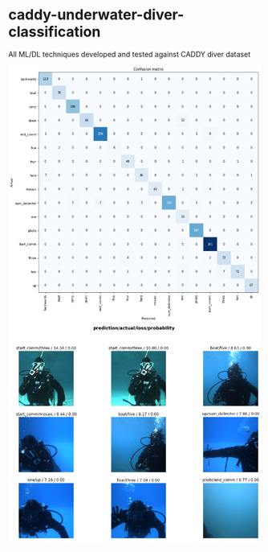 # caddy-underwater-diver-classification
All ML/DL techniques developed and tested against CADDY diver dataset

![confusion_matrix](https://github.com/arturokkboss33/caddy-underwater-diver-classification/raw/master/underwater-vision-based-gesture-recognition-notebooks-related-files/confusion-matrix-model-F-overall-scenario.png)
![top_losses](https://github.com/arturokkboss33/caddy-underwater-diver-classification/raw/master/underwater-vision-based-gesture-recognition-notebooks-related-files/top-losses-model-F-overall-scenario.png)

